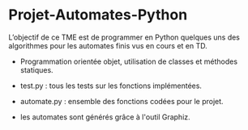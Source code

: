 # Projet-Automates-Python

L’objectif de ce TME est de programmer en Python quelques uns des algorithmes pour les automates finis vus en cours et en TD.

- Programmation orientée objet, utilisation de classes et méthodes statiques. 

- test.py : tous les tests sur les fonctions implémentées.

- automate.py : ensemble des fonctions codées pour le projet. 

- les automates sont générés grâce à l'outil Graphiz. 
